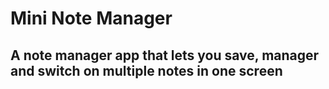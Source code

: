 # Mini Note Manager

## A note manager app that lets you save, manager and switch on multiple notes in one screen
